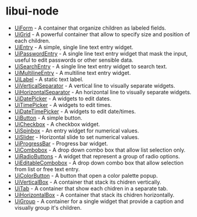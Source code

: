 # libui-node


* [UiForm](form.md) - A container that organize children as labeled fields.
* [UiGrid](grid.md) - A powerful container that allow to specify size and position of each children.
* [UiEntry](entry.md) - A simple, single line text entry widget.
* [UiPasswordEntry](passwordentry.md) - A single line text entry widget that mask the input, useful to edit passwords or other sensible data.
* [UiSearchEntry](searchentry.md) - A single line text entry widget to search text.
* [UiMultilineEntry](multilineentry.md) - A multiline text entry widget.
* [UiLabel](label.md) - A static text label.
* [UiVerticalSeparator](verticalseparator.md) - A vertical line to visually separate widgets.
* [UiHorizontalSeparator](horizontalseparator.md) - An horizontal line to visually separate widgets.
* [UiDatePicker](datepicker.md) - A widgets to edit dates.
* [UiTimePicker](timepicker.md) - A widgets to edit times.
* [UiDateTimePicker](datetimepicker.md) - A widgets to edit date/times.
* [UiButton](button.md) - A simple button.
* [UiCheckbox](checkbox.md) - A checkbox widget.
* [UiSpinbox](spinbox.md) - An entry widget for numerical values.
* [UiSlider](slider.md) - Horizontal slide to set numerical values.
* [UiProgressBar](progressbar.md) - Progress bar widget.
* [UiCombobox](combobox.md) - A drop down combo box that allow list selection only.
* [UiRadioButtons](radiobuttons.md) - A widget that represent a group of radio options.
* [UiEditableCombobox](editablecombobox.md) - A drop down combo box that allow selection from list or free text entry.
* [UiColorButton](colorbutton.md) - A button that open a color palette popup.
* [UiVerticalBox](verticalbox.md) - A container that stack its chidren vertically.
* [UiTab](tab.md) - A container that show each chidren in a separate tab.
* [UiHorizontalBox](horizontalbox.md) - A container that stack its chidren horizontally.
* [UiGroup](group.md) - A container for a single widget that provide a caption and visually group it's children.